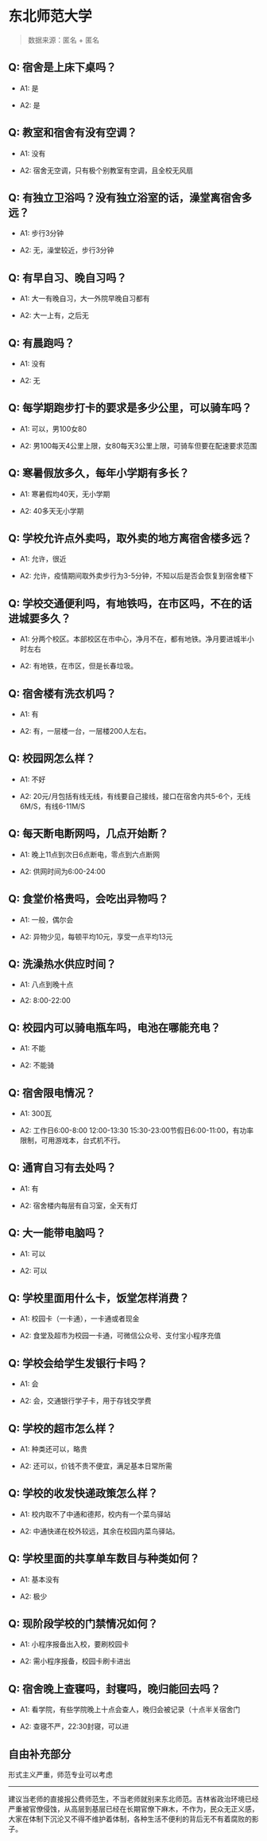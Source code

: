 # 东北师范大学

> 数据来源：匿名 + 匿名

## Q: 宿舍是上床下桌吗？

- A1: 是

- A2: 是

## Q: 教室和宿舍有没有空调？

- A1: 没有

- A2: 宿舍无空调，只有极个别教室有空调，且全校无风扇

## Q: 有独立卫浴吗？没有独立浴室的话，澡堂离宿舍多远？

- A1: 步行3分钟

- A2: 无，澡堂较近，步行3分钟

## Q: 有早自习、晚自习吗？

- A1: 大一有晚自习，大一外院早晚自习都有

- A2: 大一上有，之后无

## Q: 有晨跑吗？

- A1: 没有

- A2: 无

## Q: 每学期跑步打卡的要求是多少公里，可以骑车吗？

- A1: 可以，男100女80

- A2: 男100每天4公里上限，女80每天3公里上限，可骑车但要在配速要求范围

## Q: 寒暑假放多久，每年小学期有多长？

- A1: 寒暑假均40天，无小学期

- A2: 40多天无小学期

## Q: 学校允许点外卖吗，取外卖的地方离宿舍楼多远？

- A1: 允许，很近

- A2: 允许，疫情期间取外卖步行为3-5分钟，不知以后是否会恢复到宿舍楼下

## Q: 学校交通便利吗，有地铁吗，在市区吗，不在的话进城要多久？

- A1: 分两个校区。本部校区在市中心，净月不在，都有地铁。净月要进城半小时左右

- A2: 有地铁，在市区，但是长春垃圾。

## Q: 宿舍楼有洗衣机吗？

- A1: 有

- A2: 有，一层楼一台，一层楼200人左右。

## Q: 校园网怎么样？

- A1: 不好

- A2: 20元/月包括有线无线，有线要自己接线，接口在宿舍内共5-6个，无线6M/S，有线6-11M/S

## Q: 每天断电断网吗，几点开始断？

- A1: 晚上11点到次日6点断电，零点到六点断网

- A2: 供网时间为6:00-24:00

## Q: 食堂价格贵吗，会吃出异物吗？

- A1: 一般，偶尔会

- A2: 异物少见，每顿平均10元，享受一点平均13元

## Q: 洗澡热水供应时间？

- A1: 八点到晚十点

- A2: 8:00-22:00

## Q: 校园内可以骑电瓶车吗，电池在哪能充电？

- A1: 不能

- A2: 不能骑

## Q: 宿舍限电情况？

- A1: 300瓦

- A2: 工作日6:00-8:00 12:00-13:30 15:30-23:00节假日6:00-11:00，有功率限制，可用游戏本，台式机不行。

## Q: 通宵自习有去处吗？

- A1: 有

- A2: 宿舍楼内每层有自习室，全天有灯

## Q: 大一能带电脑吗？

- A1: 可以

- A2: 可以

## Q: 学校里面用什么卡，饭堂怎样消费？

- A1: 校园卡（一卡通），一卡通或者现金

- A2: 食堂及超市为校园一卡通，可微信公众号、支付宝小程序充值

## Q: 学校会给学生发银行卡吗？

- A1: 会

- A2: 会，交通银行学子卡，用于存钱交学费

## Q: 学校的超市怎么样？

- A1: 种类还可以，略贵

- A2: 还可以，价钱不贵不便宜，满足基本日常所需

## Q: 学校的收发快递政策怎么样？

- A1: 校内取不了中通和德邦，校内有一个菜鸟驿站

- A2: 中通快递在校外较远，其余在校园内菜鸟驿站。

## Q: 学校里面的共享单车数目与种类如何？

- A1: 基本没有

- A2: 极少

## Q: 现阶段学校的门禁情况如何？

- A1: 小程序报备出入校，要刷校园卡

- A2: 需小程序报备，校园卡刷卡进出

## Q: 宿舍晚上查寝吗，封寝吗，晚归能回去吗？

- A1: 看学院，有些学院晚上十点会查人，晚归会被记录（十点半关宿舍门

- A2: 查寝不严，22:30封寝，可以进

## 自由补充部分

形式主义严重，师范专业可以考虑

***

建议当老师的直接报公费师范生，不当老师就别来东北师范。吉林省政治环境已经严重被官僚侵蚀，从高层到基层已经在长期官僚下麻木，不作为，民众无正义感，大家在体制下沉沦又不得不维护着体制，各种生活不便利的背后无不有着腐败的影子。